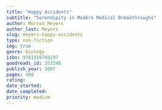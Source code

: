 ```yaml
---
title: "Happy Accidents"
subtitle: "Serendipity in Modern Medical Breakthroughs"
author: Morton Meyers
author_last: Meyers
slug: meyers-happy-accidents
type: non-fiction
img: true
genre: biology
isbn: 9781559708197
goodreads_id: 353340
publish_year: 2007
pages: 408
rating: 
date_started:
date_completed:
priority: medium
---
```

